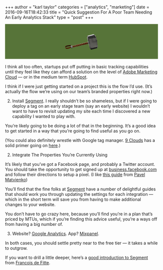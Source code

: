 +++
author = "karl taylor"
categories = ["analytics", "marketing"]
date = 2016-09-16T18:42:33
title = "Quick Suggestion For A Poor Team Needing An Early Analytics Stack"
type = "post"
+++

  ![](https://raw.githubusercontent.com/karljtaylor/kjt/blog/content/assets/e62b1-1a76esfsqohzbbtzsptq-mq.png)  


 I think all too often, startups put off putting in basic tracking capabilities until they feel like they can afford a solution on the level of [Adobe Marketing Cloud](http://www.adobe.com/marketing-cloud.html) — or in the medium term [HubSpot](https://medium.com/u/8732e73183e5).

 I think if I were just getting started on a project this is the flow I’d use. (It’s actually the flow we’re using on our team’s branded properties right now.)

  2. Install [Segment](https://medium.com/u/6e946b6a2866).
  I really shouldn’t be so shameless, but if I were going to deploy a tag on an early stage team (say an early website) I wouldn’t want to have to revisit updating my site each time I discovered a new capability I wanted to play with.

 You’re likely going to be doing a lot of that in the beginning. It’s a good idea to get started in a way that you’re going to find useful as you go on.

 (You could also definitely wrestle with Google tag manager. [9 Clouds](https://medium.com/u/109d780a5963) has a solid primer going on [here](https://medium.com/@9clouds/the-complete-guide-to-google-tag-manager-abridged-e8ce8a3e0eed#.wnkx2fzic).)

 2. Integrate The Properties You’re Currently Using

 It’s likely that you’ve got a Facebook page, and probably a Twitter account. You should take the opportunity to get signed up at [business.facebook.com](http://business.facebook.com) and follow their directions to setup a pixel. (I like [this guide](https://medium.com/retargetapp-shopify-app/the-ultimate-guide-to-facebook-retargeting-dbbbdf138996#.etrrltzcm) from [Pavel Matvienko](https://medium.com/u/e727d044eabe))

 You’ll find that the fine folks at [Segment](https://medium.com/u/6e946b6a2866) have a number of delightful guides that should work you through updating the settings for each integration — which in the short term will save you from having to make additional changes to your website.

 You don’t have to go crazy here, because you’ll find you’re in a plan that’s priced by MTUs, which if you’re finding this advice useful, you’re a ways off from having a big number of.

 3. Website? [Google Analytics](https://analytics.google.com/analytics/web/). App? [Mixpanel](http://mixpanel.com).

 In both cases, you should settle pretty near to the free tier — it takes a while to outgrow.

 If you want to drill a little deeper, here’s a [good introduction to Segment](https://medium.com/saas-user-onboarding-resources/how-to-hack-your-analytics-with-segment-io-500acfc32254#.vjxawm19d) from [Francois de Fitte](https://medium.com/u/dbb26c48469).
